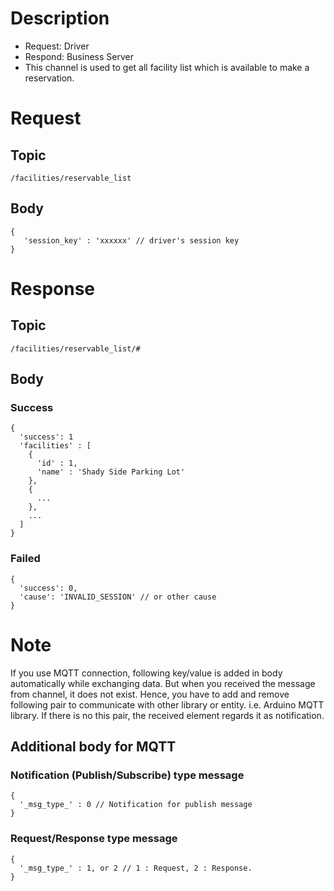 # Description

- Request: Driver
- Respond: Business Server
- This channel is used to get all facility list which is available to make a reservation.

# Request

## Topic

```
/facilities/reservable_list
```

## Body
```
{
   'session_key' : 'xxxxxx' // driver's session key
}
```

# Response

## Topic

```
/facilities/reservable_list/#
```

## Body

### Success

```
{
  'success': 1
  'facilities' : [
    {
      'id' : 1,
      'name' : 'Shady Side Parking Lot'
    },
    {
      ...
    },
    ...
  ]
}
```

### Failed

```
{
  'success': 0,
  'cause': 'INVALID_SESSION' // or other cause
}
```

# Note

If you use MQTT connection, following key/value is added in body automatically while exchanging data.
But when you received the message from channel, it does not exist.
Hence, you have to add and remove following pair to communicate with other library or entity. i.e. Arduino MQTT library.
If there is no this pair, the received element regards it as notification.


## Additional body for MQTT

### Notification (Publish/Subscribe) type message
```
{
  '_msg_type_' : 0 // Notification for publish message
}
```

### Request/Response type message
```
{
  '_msg_type_' : 1, or 2 // 1 : Request, 2 : Response.
}
```
